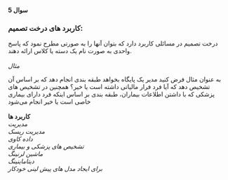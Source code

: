 **سوال 5**<br>
### کاربرد های درخت تصمیم:
درخت تصمیم در مسائلی کاربرد دارد که بتوان آنها را به صورتی مطرح نمود که پاسخ واحدی به صورت نام یک دسته یا کلاس ارائه دهند.
<br>
<br>
*مثال*

به عنوان مثال فرض کنید مدیر یک پایگاه بخواهد طبقه بندی انجام دهد که بر اساس آن تشخیص دهد که آیا فرد فرار مالیاتی داشته است یا خیر؟  همچنین در تشخیص های پزشکی که  با داشتن اطلاعات بیماران،  طبقه بندی بر اساس اینکه فرد دارای بیماری خاصی است یا خیر  انجام می‌شود
<br>
<br>
**کاربرد ها**<Br>
  *مدیریت*<br>
  *مدیریت ریسک*<br>
  *داده کاوی*<br>
  *تشخیص های پزشکی و بیماری*<br>
  *ماشین لرنینگ*<br>
  *دیتاماینینگ*<br>
  *برای ایجاد مدل های پیش لینی خودکار*<br>
  

